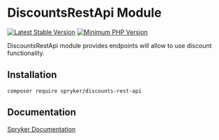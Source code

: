 # DiscountsRestApi Module
[![Latest Stable Version](https://poser.pugx.org/spryker/discounts-rest-api/v/stable.svg)](https://packagist.org/packages/spryker/discounts-rest-api)
[![Minimum PHP Version](https://img.shields.io/badge/php-%3E%3D%208.3-8892BF.svg)](https://php.net/)

DiscountsRestApi module provides endpoints will allow to use discount functionality.

## Installation

```
composer require spryker/discounts-rest-api
```

## Documentation

[Spryker Documentation](https://docs.spryker.com)

